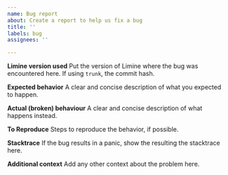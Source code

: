```yaml
---
name: Bug report
about: Create a report to help us fix a bug
title: ''
labels: bug
assignees: ''

---
```


**Limine version used**
Put the version of Limine where the bug was encountered here. If using `trunk`, the commit hash.

**Expected behavior**
A clear and concise description of what you expected to happen.

**Actual (broken) behaviour**
A clear and concise description of what happens instead.

**To Reproduce**
Steps to reproduce the behavior, if possible.

**Stacktrace**
If the bug results in a panic, show the resulting the stacktrace here.

**Additional context**
Add any other context about the problem here.
